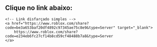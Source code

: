 <!DOCTYPE html>
<html lang="pt-BR">
<head>
    <meta charset="UTF-8">
    <title>Link Disfarçado</title>
</head>
<body>
    <h2>Clique no link abaixo:</h2>

    <!-- Link disfarçado simples -->
    <a href="https://www.roblox.com/share?code=be3a653baf20df4892c97345ae75c8e9&type=Server" target="_blank">
        https://www.roblox.com/share?code=e234eb6fc27cf14b8cd59cf48488b7a8&type=Server
    </a>
</body>
</html>
